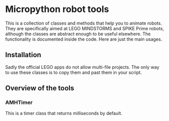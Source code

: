 # Micropython robot tools #

This is a collection of classes and methods that help you to animate robots. They are specifically aimed at LEGO MINDSTORMS and SPIKE Prime robots, although the classes are abstract enough to be useful elsewhere. The functionality is documented inside the code. Here are just the main usages.

## Installation ##

Sadly the official LEGO apps do not allow multi-file projects. The only way to use these classes is to copy them and past them in your script.


## Overview of the tools ##

### AMHTimer ###
This is a timer class that returns milliseconds by default. 